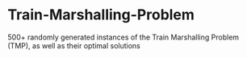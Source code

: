 # Train-Marshalling-Problem
500+ randomly generated instances of the Train Marshalling Problem (TMP), as well as their optimal solutions

